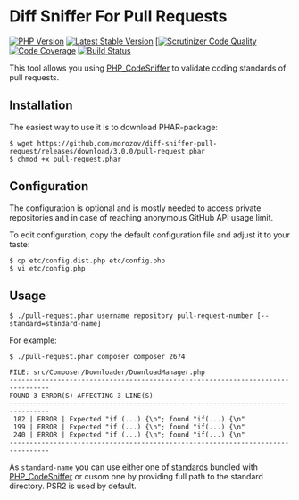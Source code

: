 Diff Sniffer For Pull Requests
============================

[![PHP Version](https://img.shields.io/badge/php-%5E7.1-blue.svg)](https://packagist.org/packages/morozov/diff-sniffer-pull-request)
[![Latest Stable Version](https://poser.pugx.org/morozov/diff-sniffer-pull-request/v/stable)](https://packagist.org/packages/morozov/diff-sniffer-pull-request)
[[![Scrutinizer Code Quality](https://scrutinizer-ci.com/g/morozov/diff-sniffer-pull-request/badges/quality-score.png)](https://scrutinizer-ci.com/g/morozov/diff-sniffer-pull-request/)
[![Code Coverage](https://scrutinizer-ci.com/g/morozov/diff-sniffer-pull-request/badges/coverage.png)](https://scrutinizer-ci.com/g/morozov/diff-sniffer-pull-request/)
[![Build Status](https://travis-ci.org/morozov/diff-sniffer-pull-request.png)](https://travis-ci.org/morozov/diff-sniffer-pull-request)

This tool allows you using [PHP_CodeSniffer](https://github.com/squizlabs/PHP_CodeSniffer) to validate coding standards of pull requests.

Installation
------------

The easiest way to use it is to download PHAR-package:
```
$ wget https://github.com/morozov/diff-sniffer-pull-request/releases/download/3.0.0/pull-request.phar
$ chmod +x pull-request.phar
```

Configuration
-------------

The configuration is optional and is mostly needed to access private repositories and in case of reaching anonymous GitHub API usage limit.

To edit configuration, copy the default configuration file and adjust it to your taste:
```
$ cp etc/config.dist.php etc/config.php
$ vi etc/config.php
```

Usage
-----
```
$ ./pull-request.phar username repository pull-request-number [--standard=standard-name]
```
For example:
```
$ ./pull-request.phar composer composer 2674

FILE: src/Composer/Downloader/DownloadManager.php
--------------------------------------------------------------------------------
FOUND 3 ERROR(S) AFFECTING 3 LINE(S)
--------------------------------------------------------------------------------
 182 | ERROR | Expected "if (...) {\n"; found "if(...) {\n"
 199 | ERROR | Expected "if (...) {\n"; found "if(...) {\n"
 240 | ERROR | Expected "if (...) {\n"; found "if(...) {\n"
--------------------------------------------------------------------------------
```
As `standard-name` you can use either one of [standards](https://github.com/squizlabs/PHP_CodeSniffer/tree/master/CodeSniffer/Standards) bundled with [PHP_CodeSniffer](https://github.com/squizlabs/PHP_CodeSniffer) or cusom one by providing full path to the standard directory. PSR2 is used by default.
